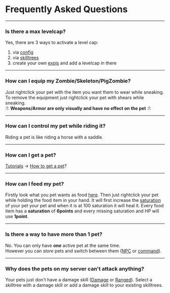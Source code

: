 # Frequently Asked Questions

----

### Is there a max levelcap?

Yes, there are 3 ways to activate a level cap:
 1.  via [config](configfile)
 2.  via [skilltrees](skilltrees)
 3.  create your own [expjs](expjs) and add a levelcap in there

----

### How can I equip my Zombie/Skeleton/PigZombie?

Just rightclick your pet with the item you want them to wear while sneaking.<br>
To remove the equipment just rightclick your pet with shears while sneaking.<br>
:!: **Weapons/Armor are only visually and have no effect on the pet** :!:

----

### How can I control my pet while riding it?

Riding a pet is like riding a horse with a saddle.<br>

----

### How can I get a pet?

[Tutorials](tutorials) -> [How to get a pet](how_to_get_a_mypet)?

----

### How can I feed my pet?

Firstly look what you pet wants as food [here](mobtypes).
Then just rightclick your pet while holding the food item in your hand.
It will first increase the [saturation](hungersystem) of your pet your pet and when it is at 100 saturation it will heal it. Every food item has a **saturation** of **6points** and every missing saturation and HP will use **1point**.

----

### Is there a way to have more than 1 pet?

No. You can only have **one** active pet at the same time.<br>
However you can *store* pets and switch between them ([NPC](plugins/npc) or [command](commands)).

----

### Why does the pets on my server can't attack anything?

Your pets just don't have a damage skill ([Damage](skills/damage) or [Ranged](skills/ranged)). Select a skilltree with a damage skill or add a damage skill to your existing skilltrees.
